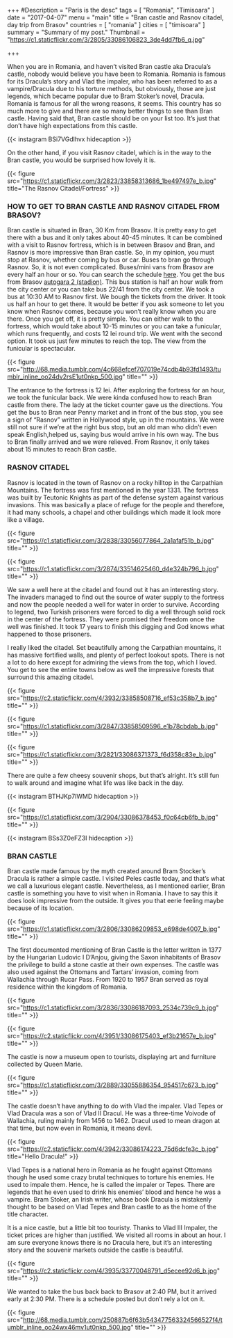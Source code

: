 +++
#Description = "Paris is the desc"
tags = [ "Romania", "Timisoara" ]
date = "2017-04-07"
menu = "main"
title = "Bran castle and Rasnov citadel, day trip from Brasov"
countries = [ "romania" ]
cities = [ "timisoara" ]
summary = "Summary of my post."
Thumbnail = "https://c1.staticflickr.com/3/2805/33086106823_3de4dd7fb6_q.jpg"

+++

When you are in Romania, and haven’t visited Bran castle aka Dracula’s castle, nobody would believe you have been to Romania. Romania is famous for its Dracula’s story and Vlad the impaler, who has been referred to as a vampire/Dracula due to his torture methods, but obviously, those are just legends, which became popular due to Bram Stoker’s novel, Dracula. Romania is famous for all the wrong reasons, it seems. This country has so much more to give and there are so many better things to see than Bran castle. Having said that, Bran castle should be on your list too. It’s just that don’t have high expectations from this castle.

{{< instagram BSi7VGdlhvx hidecaption >}}

On the other hand, if you visit Rasnov citadel, which is in the way to the Bran castle, you would be surprised how lovely it is.

{{< figure src="https://c1.staticflickr.com/3/2823/33858313686_1be497497e_b.jpg" title="The Rasnov Citadel/Fortress" >}}

### HOW TO GET TO BRAN CASTLE AND RASNOV CITADEL FROM BRASOV?

Bran castle is situated in Bran, 30 Km from Brasov. It is pretty easy to get there with a bus and it only takes about 40-45 minutes. It can be combined with a visit to Rasnov fortress, which is in between Brasov and Bran, and Rasnov is more impressive than Bran castle. So, in my opinion, you must stop at Rasnov, whether coming by bus or car. Buses to bran go through Rasnov. So, it is not even complicated. Buses/mini vans from Brasov are every half an hour or so. You can search the schedule [here](http://www.autogari.ro/). You get the bus from Brasov [autogara 2 (stadion)](https://www.google.ro/maps/dir/''/brasov+autogara+2/@45.6635092,25.5128946,12z/data=!3m1!4b1!4m8!4m7!1m0!1m5!1m1!1s0x40b35bbc983adcd3:0x4b0ee22a64e17b6!2m2!1d25.5829344!2d45.6635306). This bus station is half an hour walk from the city center or you can take bus 22/41 from the city center. We took a bus at 10:30 AM to Rasnov first. We bough the tickets from the driver. It took us half an hour to get there. It would be better if you ask someone to let you know when Rasnov comes, because you won’t really know when you are there. Once you get off, it is pretty simple. You can either walk to the fortress, which would take about 10-15 minutes or you can take a funicular, which runs frequently, and costs 12 lei round trip. We went with the second option. It took us just few minutes to reach the top. The view from the funicular is spectacular.

{{< figure src="http://68.media.tumblr.com/4c668efcef707019e74cdb4b93fd1493/tumblr_inline_oo24dv2rsE1ut0nkp_500.jpg" title="" >}}

The entrance to the fortress is 12 lei. After exploring the fortress for an hour, we took the funicular back. We were kinda confused how to reach Bran castle from there. The lady at the ticket counter gave us the directions. You get the bus to Bran near Penny market and in front of the bus stop, you see a sign of “Rasnov” written in Hollywood style, up in the mountains. We were still not sure if we’re at the right bus stop, but an old man who didn’t even speak English,helped us, saying bus would arrive in his own way. The bus to Bran finally arrived and we were relieved. From Rasnov, it only takes about 15 minutes to reach Bran castle.

### RASNOV CITADEL

Rasnov is located in the town of Rasnov on a rocky hilltop in the Carpathian Mountains. The fortress was first mentioned in the year 1331. The fortress was built by Teutonic Knights as part of the defense system against various invasions. This was basically a place of refuge for the people and therefore, it had many schools, a chapel and other buildings which made it look more like a village.

{{< figure src="https://c1.staticflickr.com/3/2838/33056077864_2a1afaf51b_b.jpg" title="" >}}

{{< figure src="https://c1.staticflickr.com/3/2874/33514625460_d4e324b796_b.jpg" title="" >}}

We saw a well here at the citadel and found out it has an interesting story. The invaders managed to find out the source of water supply to the fortress and now the people needed a well for water in order to survive. According to legend, two Turkish prisoners were forced to dig a well through solid rock in the center of the fortress. They were promised their freedom once the well was finished. It took 17 years to finish this digging and God knows what happened to those prisoners.

I really liked the citadel. Set beautifully among the Carpathian mountains, it has massive fortified walls, and plenty of perfect lookout spots. There is not a lot to do here except for admiring the views from the top, which I loved. You get to see the entire towns below as well the impressive forests that surround this amazing citadel.

{{< figure src="https://c2.staticflickr.com/4/3932/33858508716_ef53c358b7_b.jpg" title="" >}}

{{< figure src="https://c1.staticflickr.com/3/2847/33858509596_e1b78cbdab_b.jpg" title="" >}}

{{< figure src="https://c1.staticflickr.com/3/2821/33086371373_f6d358c83e_b.jpg" title="" >}}

There are quite a few cheesy souvenir shops, but that’s alright. It’s still fun to walk around and imagine what life was like back in the day.

{{< instagram BTHJKp7lWMD hidecaption >}}

{{< figure src="https://c1.staticflickr.com/3/2904/33086378453_f0c64cb6fb_b.jpg" title="" >}}

{{< instagram BSs3Z0eFZ3I hidecaption >}}


### BRAN CASTLE

Bran castle made famous by the myth created around Bram Stocker’s Dracula is rather a simple castle. I visited Peles castle today, and that’s what we call a luxurious elegant castle. Nevertheless, as I mentioned earlier, Bran castle is something you have to visit when in Romania. I have to say this it does look impressive from the outside. It gives you that eerie feeling maybe because of its location.

{{< figure src="https://c1.staticflickr.com/3/2806/33086209853_e698de4007_b.jpg" title="" >}}

The first documented mentioning of Bran Castle is the letter written in 1377 by the Hungarian Ludovic I D’Anjou, giving the Saxon inhabitants of Brasov the privilege to build a stone castle at their own expenses. The castle was also used against the Ottomans and Tartars’ invasion, coming from Wallachia through Rucar Pass. From 1920 to 1957 Bran served as royal residence within the kingdom of Romania.

{{< figure src="https://c1.staticflickr.com/3/2836/33086187093_2534c739c9_b.jpg" title="" >}}

{{< figure src="https://c2.staticflickr.com/4/3951/33086175403_ef3b21657e_b.jpg" title="" >}}

The castle is now a museum open to tourists, displaying art and furniture collected by Queen Marie.

{{< figure src="https://c1.staticflickr.com/3/2889/33055886354_954517c673_b.jpg" title="" >}}

The castle doesn’t have anything to do with Vlad the impaler. Vlad Tepes or Vlad Dracula was a son of Vlad II Dracul. He was a three-time Voivode of Wallachia, ruling mainly from 1456 to 1462. Dracul used to mean dragon at that time, but now even in Romania, it means devil.

{{< figure src="https://c2.staticflickr.com/4/3942/33086174223_75d6dcfe3c_b.jpg" title="Hello Dracula!" >}}

Vlad Tepes is a national hero in Romania as he fought against Ottomans though he used some crazy brutal techniques to torture his enemies. He used to impale them. Hence, he is called the impaler or Tepes. There are legends that he even used to drink his enemies’ blood and hence he was a vampire. Bram Stoker, an Irish writer, whose book Dracula is mistakenly thought to be based on Vlad Tepes and Bran castle to as the home of the title character.

It is a nice castle, but a little bit too touristy. Thanks to Vlad III Impaler, the ticket prices are higher than justified. We visited all rooms in about an hour. I am sure everyone knows there is no Dracula here, but it’s an interesting story and the souvenir markets outside the castle is beautiful.

{{< figure src="https://c2.staticflickr.com/4/3935/33770048791_d5ecee92d6_b.jpg" title="" >}}

We wanted to take the bus back back to Brasov at 2:40 PM, but it arrived early at 2:30 PM. There is a schedule posted but don’t rely a lot on it.

{{< figure src="http://68.media.tumblr.com/250887b6f63b543477563324566527f4/tumblr_inline_oo24wx46mv1ut0nkp_500.jpg" title="" >}}
